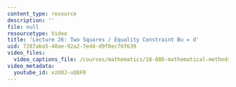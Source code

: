 ```yaml
---
content_type: resource
description: ''
file: null
resourcetype: Video
title: 'Lecture 26: Two Squares / Equality Constraint Bu = d'
uid: 7287aba5-48ae-92a2-7ed4-d9f8ec76f639
video_files:
  video_captions_file: /courses/mathematics/18-086-mathematical-methods-for-engineers-ii-spring-2006/video-lectures/lecture-26-two-squares-equality-constraint-bu-d/xzUOJ-uQ8F0.vtt
video_metadata:
  youtube_id: xzUOJ-uQ8F0
---
```

